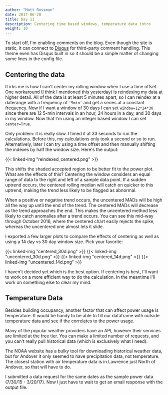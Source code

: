 ```yaml
---
author: "Matt Rossman"
date: 2017-06-20
title: Day 11
description: Centering time based windows, temperature data intro
weight: 10
---
```


To start off, I'm enabling comments on the blog. Even though the site is static, it can connect to [Disqus](https://disqus.com/) for third-party comment handling. This theme even has Disqus built in so it should be a simple matter of changing some lines in the config file.

## Centering the data
It irks me is how I can't center my rolling window when I use a time offset. One workaround (I think I mentioned this yesterday) is reindexing my data at higher detail. All of the data is at least 5 minutes apart, so I can reindex at a daterange with a frequency of `'5min'` and get a series at a constant frequency. Now if I want a window of 30 days I can set `window=12*24*30` since there are 12 5-min intervals in an hour, 24 hours in a day, and 30 days in my window. Now that I'm using an integer based window I can set `center=True`.

Only problem: it is really slow. I timed it at 33 seconds to run the calculations. Before this, my calculations only took a second or so to run. Alternatively, later I can try using a time offset and then manually shifting the indexes by half the window size. Here's the output:

{{< linked-img "reindexed_centered.png" >}}

This shifts the shaded accepted region to be better fit to the power plot. What are the effects of this? Centering the window considers an equal range of data to the right and left of a sample data point. If a sudden uptrend occurs, the centered rolling median will catch on quicker to this uptrend, making the trend less likely to be flagged as abnormal.

When a positive or negative trend occurs, the uncentered MADs will be high all the way up until the end of the trend. The centered MADs will decrease as the trend approaches the end. This makes the uncentered method less likely to catch anomalies after a trend occurs. You can see this mid-way through October 2016, where the centered chart easily rejects the spike, whereas the uncentered one almost lets it slide.

I exported a few larger plots to compare the effects of centering as well as using a 14 day vs 30 day window size. Pick your favorite:

{{< linked-img "centered_30d.png" >}}
{{< linked-img "uncentered_30d.png" >}}
{{< linked-img "centered_14d.png" >}}
{{< linked-img "uncentered_14d.png" >}}

I haven't decided yet which is the best option. If centering is best, I'll want to work on a more efficient way to do the calculation. In the meantime I'll work on something else to clear my mind.

## Temperature Data
Besides building occupancy, another factor that can affect power usage is temperature. It would be handy to be able to fill our dataframe with outside temperature data and see if the correlates to the power usage.

Many of the popular weather providers have an API, however their services are limited at the free tier. You can make a limited number of requests, and you can't really pull historical data (which is exclusively what I need).

The NOAA website has a bulky tool for downloading historical weather data, but for Andover it only seemed to have precipitation data, not temperature. The closest station with air temperature data is in Lawrence just North of Andover, so that will have to do.

I submitted a data request for the same dates as the sample power data (7/30/15 - 3/20/17). Now I just have to wait to get an email response with the output file.


